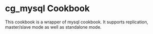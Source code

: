 cg_mysql Cookbook
=================

This cookbook is a wrapper of mysql cookbook. It supports replication,
master/slave mode as well as standalone mode.



